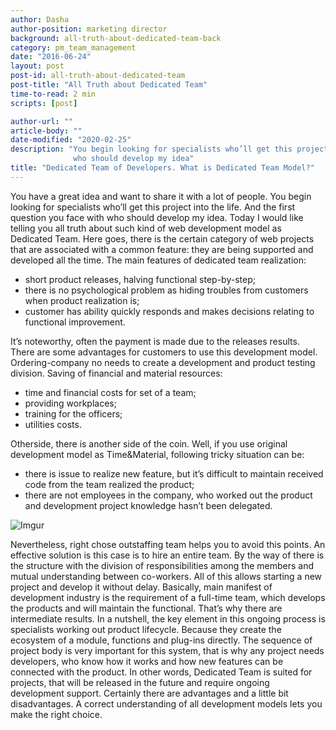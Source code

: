 ```yaml
---
author: Dasha
author-position: marketing director
background: all-truth-about-dedicated-team-back
category: pm_team_management
date: "2016-06-24"
layout: post
post-id: all-truth-about-dedicated-team
post-title: "All Truth about Dedicated Team"
time-to-read: 2 min
scripts: [post]

author-url: ""
article-body: ""
date-modified: "2020-02-25"
description: "You begin looking for specialists who’ll get this project into the life. And the first question you face with
              who should develop my idea"
title: "Dedicated Team of Developers. What is Dedicated Team Model?"
---
```


You have a great idea and want to share it with a lot of people. You begin looking for specialists who’ll get this project into the life. And the first question you face with who should develop my idea. Today I would like telling you all truth about such kind of web development model as Dedicated Team.
Here goes, there is the certain category of web projects that are associated with a common feature: they are being supported and developed all the time. The main features of dedicated team realization:

* short product releases, halving functional step-by-step;
* there is no psychological problem as hiding troubles from customers when product realization is;
* customer has ability quickly responds and makes decisions relating to functional improvement.

It’s noteworthy, often the payment is made due to the releases results. There are some advantages for customers to use this development model. Ordering-company no needs to create a development and product testing division. Saving of financial and material resources:

* time and financial costs for set of a team;
* providing workplaces;
* training for the officers;
* utilities costs.

Otherside, there is another side of the coin. Well, if you use original development model as Time&Material, following tricky situation can be:

* there is issue to realize new feature, but it’s difficult to maintain received code from the team realized the product;
* there are not employees in the company, who worked out the product and development project knowledge hasn’t been delegated.

![Imgur](https://i.imgur.com/uGUfzve.jpg)

Nevertheless, right chose outstaffing team helps you to avoid this points. An effective solution is this case is to hire an entire team. By the way of there is the structure with the division of responsibilities among the members and mutual understanding between co-workers. All of this allows starting a new project and develop it without delay. Basically, main manifest of development industry is the requirement of a full-time team, which develops the products and will maintain the functional. That’s why there are intermediate results. 
In a nutshell, the key element in this ongoing process is specialists working out product lifecycle. Because they create the ecosystem of a module, functions and plug-ins directly. The sequence of project body is very important for this system, that is why any project needs developers, who know how it works and how new features can be connected with the product.
In other words, Dedicated Team is suited for projects, that will be released in the future and require ongoing development support. Certainly there are advantages and a little bit disadvantages. A correct understanding of all development models lets you make the right choice.

